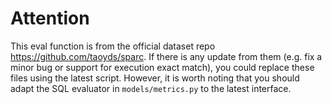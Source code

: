 # Attention

This eval function is from the official dataset repo https://github.com/taoyds/sparc. If there is any update from them (e.g. fix a minor bug or support for execution exact match), you could replace these files using the latest script. However, it is worth noting that you should adapt the SQL evaluator in `models/metrics.py` to the latest interface.